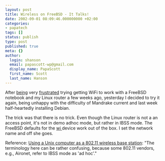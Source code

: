 ```yaml
---
layout: post
title: Wireless on FreeBSD - It Talks!
date: 2002-09-01 08:09:46.000000000 +02:00
categories:
- papatech
tags: []
status: publish
type: post
published: true
meta: {}
author:
  login: shanson
  email: papascott-wp@gmail.com
  display_name: PapaScott
  first_name: Scott
  last_name: Hanson
---
```

<p>After <a href="https://www.papascott.de/2002/06/23/1781.php#001781">being</a> very <a href="https://www.papascott.de/2002/07/08/1798.php#001798">frustrated</a> trying getting WiFi to work with a FreeBSD notebook and my Linux router a few weeks ago, yesterday I decided to try it again, being unhappy with the difficulty of Mandrake current and last week half-heartedly installing Debian.</p>
<p>The trick was that there is no trick. Even though the Linux router is not a an access point, it's not in demo adhoc mode, but rather in IBSS mode. The FreeBSD defaults for the <a href="http://www.freebsd.org/cgi/man.cgi?query=wi&amp;apropos=0&amp;sektion=0&amp;manpath=FreeBSD+4.6-RELEASE&amp;format=html">wi </a> device work out of the box. I set the network name and off she goes.</p>
<p>Reference: <a href="http://www.live.com/wireless/unix-base-station.html">Using a Unix computer as a 802.11 wireless base station</a>: "The terminology here can be rather confusing, because some 802.11 vendors, e.g., Aironet, refer to IBSS mode as 'ad hoc'."</p>
